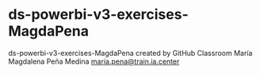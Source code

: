 # ds-powerbi-v3-exercises-MagdaPena
ds-powerbi-v3-exercises-MagdaPena created by GitHub Classroom
María Magdalena Peña Medina
maria.pena@train.ia.center
